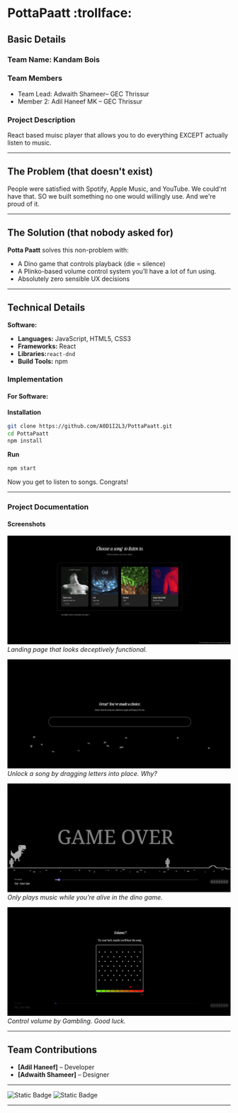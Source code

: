 
# PottaPaatt :trollface:

## Basic Details

### Team Name: **Kandam Bois**

### Team Members

* Team Lead: Adwaith Shameer– GEC Thrissur
* Member 2: Adil Haneef MK – GEC Thrissur

### Project Description

React based muisc player that allows you to do everything EXCEPT actually listen to music.

---

## The Problem (that doesn't exist)

People were satisfied with Spotify, Apple Music, and YouTube.
We could'nt have that. SO we built something no one would willingly use. 
And we're proud of it.

---

## The Solution (that nobody asked for)

**Potta Paatt** solves this non-problem with:

* A Dino game that controls playback (die = silence)
* A Plinko-based volume control system you’ll have a lot of fun using.
* Absolutely zero sensible UX decisions

---

## Technical Details

**Software:**

* **Languages:** JavaScript, HTML5, CSS3
* **Frameworks:** React 
* **Libraries:**`react-dnd` 
* **Build Tools:** npm


### Implementation

#### For Software:

**Installation**

```bash
git clone https://github.com/A0D1I2L3/PottaPaatt.git
cd PottaPaatt
npm install
```

**Run**
```bash
npm start
```

Now you get to listen to songs. Congrats!

---

### Project Documentation

#### Screenshots

![Home Page](image-2.png)
*Landing page that looks deceptively functional.*

![Drag game](image-3.png)
*Unlock a song by dragging letters into place. Why?*

![Dino Game](image.png)
*Only plays music while you’re alive in the dino game.*

![Plinko Volume](image-5.png)*Control volume by Gambling. Good luck.*

---


## Team Contributions

* **\[Adil Haneef]** – Developer
* **\[Adwaith Shameer]** – Designer

---


![Static Badge](https://img.shields.io/badge/TinkerHub-24?color=%23000000\&link=https%3A%2F%2Fwww.tinkerhub.org%2F)
![Static Badge](https://img.shields.io/badge/UselessProjects--25-25?link=https%3A%2F%2Fwww.tinkerhub.org%2Fevents%2FQ2Q1TQKX6Q%2FUseless%2520Projects)

---

